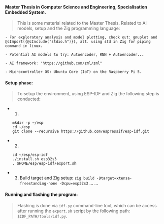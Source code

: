 #### Master Thesis in Computer Science and Engineering, Specialisation Embedded System.

>This is some material related to the Master Thesis. Related to AI models, setup and the Zig programming language: 

    - For exploratory analysis and model plotting, check out: gnuplot and 
    @cImport({@cInclude("stdio.h")}), alt. using std in Zig for piping command in linux. 

    - Potential AI models to try: Autoencoder, RNN + Autoencoder...

    - AI framework: "https://github.com/zml/zml"

    - Microcontroller OS: Ubuntu Core (IoT) on the Raspberry Pi 5.


#### Setup phase: 

>To setup the environment, using ESP-IDF and Zig the following step is conducted: 

- 1. 
    ```
    mkdir -p ~/esp
    cd ~/esp
    git clone --recursive https://github.com/espressif/esp-idf.git
    ```
- 2. 
    ```
    cd ~/esp/esp-idf
    ./install.sh esp32s3
    . $HOME/esp/esp-idf/export.sh
    ```
- 3. Build target and Zig setup: 
    `zig build -Dtarget=xtensa-freestanding-none -Dcpu=esp32s3`
    ...
    ...

#### Running and flashing the program: 

>Flashing is done via `idf.py` command-line tool, which can be access after running the `export.sh` script by the following path: `$IDF_PATH/tools/idf.py`. 
